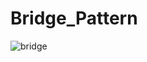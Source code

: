 # Bridge_Pattern
![bridge](https://github.com/user-attachments/assets/0271dd86-13bb-4c48-8662-6bd648071cdf)
